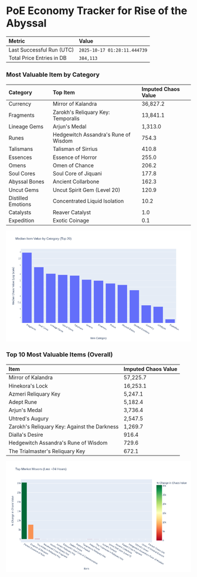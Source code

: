 # PoE Economy Tracker for Rise of the Abyssal

<!-- START_MAINTENANCE -->
| Metric | Value |
|:---|:---|
| Last Successful Run (UTC) | `2025-10-17 01:28:11.444739` |
| Total Price Entries in DB | `384,113` |

<!-- END_MAINTENANCE -->

<!-- START_DATAFRAME_DEBUG -->
<!-- END_DATAFRAME_DEBUG -->

<!-- START_CATEGORY_ANALYSIS -->
### Most Valuable Item by Category
| Category | Top Item | Imputed Chaos Value |
| :--- | :--- | :--- |
| Currency | Mirror of Kalandra | 36,827.2 |
| Fragments | Zarokh's Reliquary Key: Temporalis | 13,841.1 |
| Lineage Gems | Arjun's Medal | 1,313.0 |
| Runes | Hedgewitch Assandra's Rune of Wisdom | 754.3 |
| Talismans | Talisman of Sirrius | 410.8 |
| Essences | Essence of Horror | 255.0 |
| Omens | Omen of Chance | 206.2 |
| Soul Cores | Soul Core of Jiquani | 177.8 |
| Abyssal Bones | Ancient Collarbone | 162.3 |
| Uncut Gems | Uncut Spirit Gem (Level 20) | 120.9 |
| Distilled Emotions | Concentrated Liquid Isolation | 10.2 |
| Catalysts | Reaver Catalyst | 1.0 |
| Expedition | Exotic Coinage | 0.1 |


![Category Analysis Chart](charts/category_analysis.png)
<!-- END_ANALYSIS -->

<!-- START_ANALYSIS -->
### Top 10 Most Valuable Items (Overall)
| Item | Imputed Chaos Value |
| :--- | :--- |
| Mirror of Kalandra | 57,225.7 |
| Hinekora's Lock | 16,253.1 |
| Azmeri Reliquary Key | 5,247.1 |
| Adept Rune | 5,182.4 |
| Arjun's Medal | 3,736.4 |
| Uhtred's Augury | 2,547.5 |
| Zarokh's Reliquary Key: Against the Darkness | 1,269.7 |
| Dialla's Desire | 916.4 |
| Hedgewitch Assandra's Rune of Wisdom | 729.6 |
| The Trialmaster's Reliquary Key | 672.1 |


![Market Movers Chart](charts/market_movers.png)
<!-- END_ANALYSIS -->
